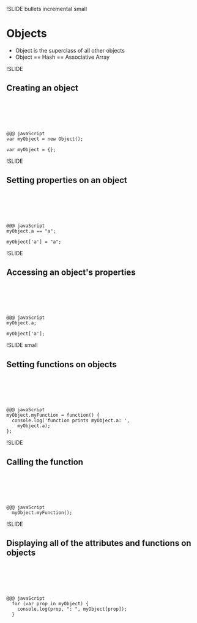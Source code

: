 !SLIDE bullets incremental small
# Objects #

* Object is the superclass of all other objects 
* Object == Hash == Associative Array 

!SLIDE 
## Creating an object ##
<br><br><br><br>

    @@@ javaScript
    var myObject = new Object();
    
    var myObject = {};

!SLIDE 
## Setting properties on an object ##
<br><br><br><br>

    @@@ javaScript
    myObject.a == "a";
    
    myObject['a'] = "a";

!SLIDE
## Accessing an object's properties ##
<br><br><br><br>

    @@@ javaScript
    myObject.a;
    
    myObject['a'];
    
!SLIDE small
## Setting functions on objects ##
<br><br><br><br>

    @@@ javaScript
    myObject.myFunction = function() {
      console.log('function prints myObject.a: ',
        myObject.a);
    };

!SLIDE
## Calling the function ##
<br><br><br><br>

    @@@ javaScript
      myObject.myFunction();
      
!SLIDE
## Displaying all of the attributes and functions on objects ##
<br><br><br><br>

    @@@ javaScript
      for (var prop in myObject) {
        console.log(prop, ": ", myObject[prop]);
      }